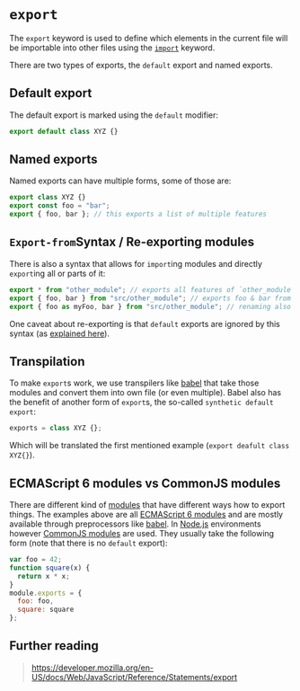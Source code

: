 # `export`

The `export` keyword is used to define which elements in the current file will be importable into other files using the [`import`][keyword-import] keyword.

There are two types of exports, the `default` export and named exports.

## Default export

The default export is marked using the `default` modifier:

```js
export default class XYZ {}
```

## Named exports

Named exports can have multiple forms, some of those are:

```js
export class XYZ {}
export const foo = "bar";
export { foo, bar }; // this exports a list of multiple features
```

## `Export-from`Syntax / Re-exporting modules

There is also a syntax that allows for `import`ing modules and directly `export`ing all or parts of it:

```js
export * from "other_module"; // exports all features of `other_module`
export { foo, bar } from "src/other_module"; // exports foo & bar from `other_module`
export { foo as myFoo, bar } from "src/other_module"; // renaming also works
```

One caveat about re-exporting is that `default` exports are ignored by this syntax (as [explained here][no-default-in-reexport]).

## Transpilation

To make `export`s work, we use transpilers like [babel][babel] that take those modules and convert them into own file (or even multiple). Babel also has the benefit of another form of `export`s, the so-called `synthetic default export`:

```js
exports = class XYZ {};
```

Which will be translated the first mentioned example (`export deafult class XYZ{}`).

## ECMAScript 6 modules vs CommonJS modules

There are different kind of [modules][concept-module] that have different ways how to export things. The examples above are all [ECMAScript 6 modules][es6-modules] and are mostly available through preprocessors like [babel][babel]. In [Node.js][node-js] environments however [CommonJS modules][cjs-modules] are used. They usually take the following form (note that there is no `default` export):

```js
var foo = 42;
function square(x) {
  return x * x;
}
module.exports = {
  foo: foo,
  square: square
};
```

## Further reading

> https://developer.mozilla.org/en-US/docs/Web/JavaScript/Reference/Statements/export

[keyword-import]: ./import.md
[concept-module]: ../info/modules.md
[es6-modules]: https://exploringjs.com/es6/ch_modules.html#sec_basics-of-es6-modules
[babel]: https://babeljs.io/
[node-js]: https://nodejs.org/
[cjs-modules]: https://en.wikipedia.org/wiki/CommonJS
[no-default-in-reexport]: https://github.com/babel/babel/issues/826
